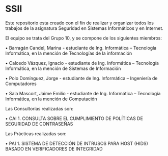 # SSII
Este repositorio esta creado con el fin de realizar y organizar todos los trabajos de la asignatura Seguridad en Sistemas Informáticos y en Internet.

El equipo se trata del Grupo 10, y se compone de los siguientes miembros:

  • Barragán Candel, Marina - estudiante de Ing. Informática – Tecnología Informática, en la mención de Tecnologías de la información
  
  • Calcedo Vázquez, Ignacio - estudiante de Ing. Informática – Tecnología Informática, en la mención de Sistemas de Información
  
  • Polo Domínguez, Jorge - estudiante de Ing. Informática – Ingeniería de Computadores
  
  • Sala Mascort, Jaime Emilio - estudiante de Ing. Informática – Tecnología Informática, en la mención de Computación
  
Las Consultorías realizadas son:

  • CAI 1. CONSULTA SOBRE EL CUMPLIMIENTO DE POLÍTICAS DE SEGURIDAD DE CONTRASEÑAS
  
Las Prácticas realizadas son:

  • PAI 1. SISTEMA DE DETECCIÓN DE INTRUSOS PARA HOST (HIDS) BASADO EN VERIFICADORES DE INTEGRIDAD
